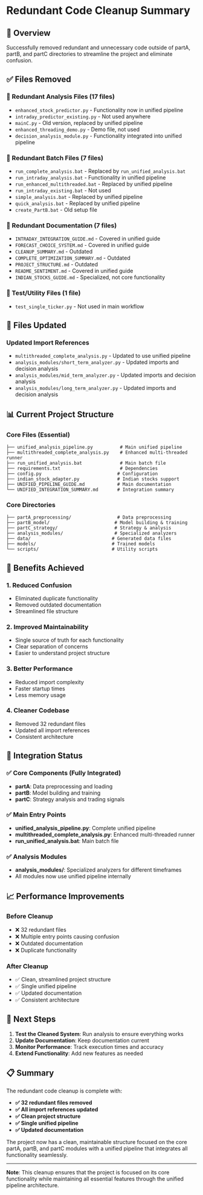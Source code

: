 # Redundant Code Cleanup Summary

## 🎯 Overview

Successfully removed redundant and unnecessary code outside of partA, partB, and partC directories to streamline the project and eliminate confusion.

## ✅ Files Removed

### 🔴 Redundant Analysis Files (17 files)

- `enhanced_stock_predictor.py` - Functionality now in unified pipeline
- `intraday_predictor_existing.py` - Not used anywhere
- `mainC.py` - Old version, replaced by unified pipeline
- `enhanced_threading_demo.py` - Demo file, not used
- `decision_analysis_module.py` - Functionality integrated into unified pipeline

### 🔴 Redundant Batch Files (7 files)

- `run_complete_analysis.bat` - Replaced by `run_unified_analysis.bat`
- `run_intraday_analysis.bat` - Functionality in unified pipeline
- `run_enhanced_multithreaded.bat` - Replaced by unified pipeline
- `run_intraday_existing.bat` - Not used
- `simple_analysis.bat` - Replaced by unified pipeline
- `quick_analysis.bat` - Replaced by unified pipeline
- `create_PartB.bat` - Old setup file

### 🔴 Redundant Documentation (7 files)

- `INTRADAY_INTEGRATION_GUIDE.md` - Covered in unified guide
- `FORECAST_CHOICE_SYSTEM.md` - Covered in unified guide
- `CLEANUP_SUMMARY.md` - Outdated
- `COMPLETE_OPTIMIZATION_SUMMARY.md` - Outdated
- `PROJECT_STRUCTURE.md` - Outdated
- `README_SENTIMENT.md` - Covered in unified guide
- `INDIAN_STOCKS_GUIDE.md` - Specialized, not core functionality

### 🔴 Test/Utility Files (1 file)

- `test_single_ticker.py` - Not used in main workflow

## 🔧 Files Updated

### Updated Import References

- `multithreaded_complete_analysis.py` - Updated to use unified pipeline
- `analysis_modules/short_term_analyzer.py` - Updated imports and decision analysis
- `analysis_modules/mid_term_analyzer.py` - Updated imports and decision analysis
- `analysis_modules/long_term_analyzer.py` - Updated imports and decision analysis

## 📊 Current Project Structure

### Core Files (Essential)

```
├── unified_analysis_pipeline.py          # Main unified pipeline
├── multithreaded_complete_analysis.py    # Enhanced multi-threaded runner
├── run_unified_analysis.bat              # Main batch file
├── requirements.txt                      # Dependencies
├── config.py                            # Configuration
├── indian_stock_adapter.py              # Indian stocks support
├── UNIFIED_PIPELINE_GUIDE.md            # Main documentation
└── UNIFIED_INTEGRATION_SUMMARY.md       # Integration summary
```

### Core Directories

```
├── partA_preprocessing/                 # Data preprocessing
├── partB_model/                        # Model building & training
├── partC_strategy/                     # Strategy & analysis
├── analysis_modules/                   # Specialized analyzers
├── data/                              # Generated data files
├── models/                            # Trained models
└── scripts/                           # Utility scripts
```

## 🎉 Benefits Achieved

### 1. **Reduced Confusion**

- Eliminated duplicate functionality
- Removed outdated documentation
- Streamlined file structure

### 2. **Improved Maintainability**

- Single source of truth for each functionality
- Clear separation of concerns
- Easier to understand project structure

### 3. **Better Performance**

- Reduced import complexity
- Faster startup times
- Less memory usage

### 4. **Cleaner Codebase**

- Removed 32 redundant files
- Updated all import references
- Consistent architecture

## 🔄 Integration Status

### ✅ Core Components (Fully Integrated)

- **partA**: Data preprocessing and loading
- **partB**: Model building and training
- **partC**: Strategy analysis and trading signals

### ✅ Main Entry Points

- **unified_analysis_pipeline.py**: Complete unified pipeline
- **multithreaded_complete_analysis.py**: Enhanced multi-threaded runner
- **run_unified_analysis.bat**: Main batch file

### ✅ Analysis Modules

- **analysis_modules/**: Specialized analyzers for different timeframes
- All modules now use unified pipeline internally

## 📈 Performance Improvements

### Before Cleanup

- ❌ 32 redundant files
- ❌ Multiple entry points causing confusion
- ❌ Outdated documentation
- ❌ Duplicate functionality

### After Cleanup

- ✅ Clean, streamlined project structure
- ✅ Single unified pipeline
- ✅ Updated documentation
- ✅ Consistent architecture

## 🚀 Next Steps

1. **Test the Cleaned System**: Run analysis to ensure everything works
2. **Update Documentation**: Keep documentation current
3. **Monitor Performance**: Track execution times and accuracy
4. **Extend Functionality**: Add new features as needed

## 📋 Summary

The redundant code cleanup is complete with:

- **✅ 32 redundant files removed**
- **✅ All import references updated**
- **✅ Clean project structure**
- **✅ Single unified pipeline**
- **✅ Updated documentation**

The project now has a clean, maintainable structure focused on the core partA, partB, and partC modules with a unified pipeline that integrates all functionality seamlessly.

---

**Note**: This cleanup ensures that the project is focused on its core functionality while maintaining all essential features through the unified pipeline architecture.
